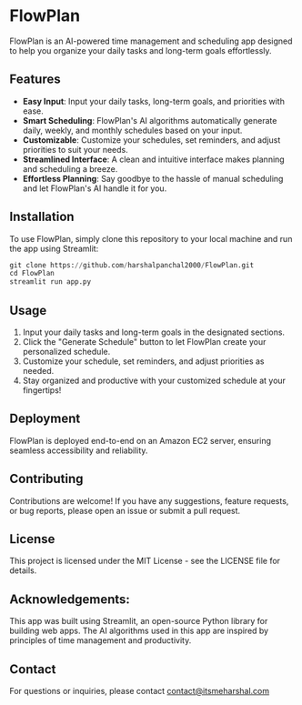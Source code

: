 # FlowPlan
FlowPlan is an AI-powered time management and scheduling app designed to help you organize your daily tasks and long-term goals effortlessly.

## Features

- **Easy Input**: Input your daily tasks, long-term goals, and priorities with ease.
- **Smart Scheduling**: FlowPlan's AI algorithms automatically generate daily, weekly, and monthly schedules based on your input.
- **Customizable**: Customize your schedules, set reminders, and adjust priorities to suit your needs.
- **Streamlined Interface**: A clean and intuitive interface makes planning and scheduling a breeze.
- **Effortless Planning**: Say goodbye to the hassle of manual scheduling and let FlowPlan's AI handle it for you.

## Installation

To use FlowPlan, simply clone this repository to your local machine and run the app using Streamlit:

```python
git clone https://github.com/harshalpanchal2000/FlowPlan.git
cd FlowPlan
streamlit run app.py
```

## Usage
1. Input your daily tasks and long-term goals in the designated sections.
2. Click the "Generate Schedule" button to let FlowPlan create your personalized schedule.
3. Customize your schedule, set reminders, and adjust priorities as needed.
4. Stay organized and productive with your customized schedule at your fingertips!

## Deployment
FlowPlan is deployed end-to-end on an Amazon EC2 server, ensuring seamless accessibility and reliability.

## Contributing
Contributions are welcome! If you have any suggestions, feature requests, or bug reports, please open an issue or submit a pull request.

## License
This project is licensed under the MIT License - see the LICENSE file for details.

## Acknowledgements:
This app was built using Streamlit, an open-source Python library for building web apps.
The AI algorithms used in this app are inspired by principles of time management and productivity.

## Contact
For questions or inquiries, please contact contact@itsmeharshal.com
